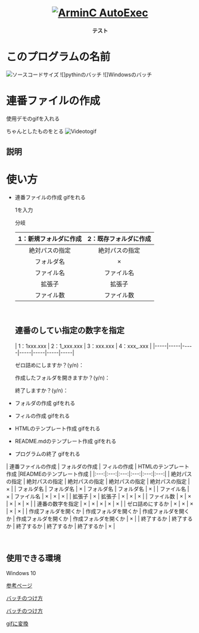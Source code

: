 <h1 align = "center">
  <br>
  <a href="https://github.com/ArmynC/ArminC-AutoExec/archive/master.zip"> <img src = "https://arminc.ga/resources/autoexec/arminc_autoexec.png" alt = " ArminC AutoExec "> </a>
</h1>
<h4 align = "center">テスト</h4>

# このプログラムの名前

![ソースコードサイズ](https://img.shields.io/badge/test-nw-blue)
![]pythinのバッチ
![]Windowsのバッチ
# 連番ファイルの作成

使用デモのgifを入れる

ちゃんとしたものをとる
![Videotogif](https://user-images.githubusercontent.com/69783019/99545272-8d0d0100-29f8-11eb-9191-9237dd21fe8c.gif)

## 説明

# 使い方
* 連番ファイルの作成
gifをれる

    1を入力
    
    分岐

    | 1：新規フォルダに作成 | 2：既存フォルダに作成 |
    |:---:|:---:|
    | 絶対パスの指定 | 絶対パスの指定 |
    | フォルダ名 | × |
    | ファイル名 | ファイル名 |
    | 拡張子 | 拡張子 |
    | ファイル数 | ファイル数 |
    
    <br>

    ## 連番のしてい指定の数字を指定

    | 1：1xxx.xxx | 2：1_xxx.xxx | 3：xxx.xxx | 4：xxx_.xxx |
    |-----|-----|-----|-----|-----|-----|-----|

   ゼロ詰めにしますか？(y/n)：
 
   作成したフォルダを開きますか？(y/n)：

   終了しますか？(y/n)：

* フォルダの作成
gifをれる

* フィルの作成
gifをれる

* HTMLのテンプレート作成
gifをれる

* README.mdのテンプレート作成
gifをれる

* プログラムの終了
gifをれる


 | 連番ファイルの作成 | フォルダの作成 | フィルの作成 | HTMLのテンプレート作成 |READMEのテンプレート作成 |
 |:---:|:---:|:---:|:---:|:---:|:---:|
 | 絶対パスの指定 | 絶対パスの指定 | 絶対パスの指定 | 絶対パスの指定 | 絶対パスの指定 | × |
 | フォルダ名 | フォルダ名 | × | フォルダ名 | フォルダ名 | × |
 | ファイル名 | × | ファイル名 | × | × | × |
 | 拡張子 | × | 拡張子 | × | × | × |
 | ファイル数 | × | × | × | × | × |
 | 連番の数字を指定 | × | × | × | × | × |
 | ゼロ詰めにするか | × | × | × | × | × |
 | 作成フォルダを開くか | 作成フォルダを開くか | 作成フォルダを開くか | 作成フォルダを開くか | 作成フォルダを開くか | × |
 | 終了するか | 終了するか | 終了するか | 終了するか | 終了するか | × |

<br>

## 

## 使用できる環境

Windows 10




[参考ページ](https://github.com/matiassingers/awesome-readme)

[バッチのつけ方](https://qiita.com/koeri3/items/f85a617dcb6efebb2cab)

[バッチのつけ方](https://kic-yuuki.hatenablog.com/entry/2019/06/29/173256)

[gifに変換](https://rakko.tools/tools/86/)
